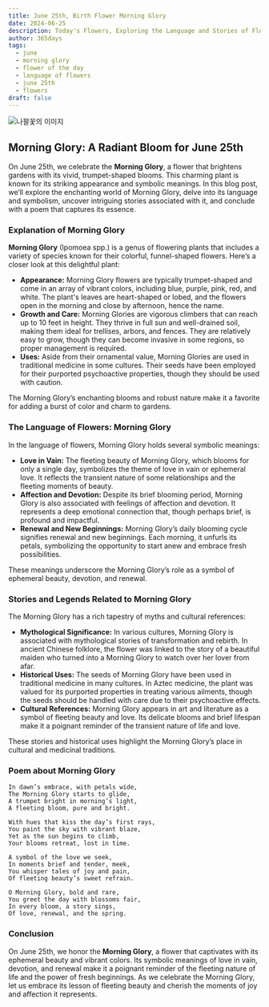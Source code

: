 ```yaml
---
title: June 25th, Birth Flower Morning Glory
date: 2024-06-25
description: Today's Flowers, Exploring the Language and Stories of Flowers Morning Glory
author: 365days
tags:
  - june
  - morning glory
  - flower of the day
  - language of flowers
  - june 25th
  - flowers
draft: false
---
```



![나팔꽃의 이미지](https://cdn.pixabay.com/photo/2018/10/13/19/39/morning-glory-3744967_1280.jpg#center)


## Morning Glory: A Radiant Bloom for June 25th

On June 25th, we celebrate the **Morning Glory**, a flower that brightens gardens with its vivid, trumpet-shaped blooms. This charming plant is known for its striking appearance and symbolic meanings. In this blog post, we’ll explore the enchanting world of Morning Glory, delve into its language and symbolism, uncover intriguing stories associated with it, and conclude with a poem that captures its essence.

### Explanation of Morning Glory

**Morning Glory** (Ipomoea spp.) is a genus of flowering plants that includes a variety of species known for their colorful, funnel-shaped flowers. Here’s a closer look at this delightful plant:

- **Appearance:** Morning Glory flowers are typically trumpet-shaped and come in an array of vibrant colors, including blue, purple, pink, red, and white. The plant's leaves are heart-shaped or lobed, and the flowers open in the morning and close by afternoon, hence the name.
- **Growth and Care:** Morning Glories are vigorous climbers that can reach up to 10 feet in height. They thrive in full sun and well-drained soil, making them ideal for trellises, arbors, and fences. They are relatively easy to grow, though they can become invasive in some regions, so proper management is required.
- **Uses:** Aside from their ornamental value, Morning Glories are used in traditional medicine in some cultures. Their seeds have been employed for their purported psychoactive properties, though they should be used with caution.

The Morning Glory’s enchanting blooms and robust nature make it a favorite for adding a burst of color and charm to gardens.

### The Language of Flowers: Morning Glory

In the language of flowers, Morning Glory holds several symbolic meanings:

- **Love in Vain:** The fleeting beauty of Morning Glory, which blooms for only a single day, symbolizes the theme of love in vain or ephemeral love. It reflects the transient nature of some relationships and the fleeting moments of beauty.
- **Affection and Devotion:** Despite its brief blooming period, Morning Glory is also associated with feelings of affection and devotion. It represents a deep emotional connection that, though perhaps brief, is profound and impactful.
- **Renewal and New Beginnings:** Morning Glory’s daily blooming cycle signifies renewal and new beginnings. Each morning, it unfurls its petals, symbolizing the opportunity to start anew and embrace fresh possibilities.

These meanings underscore the Morning Glory’s role as a symbol of ephemeral beauty, devotion, and renewal.

### Stories and Legends Related to Morning Glory

The Morning Glory has a rich tapestry of myths and cultural references:

- **Mythological Significance:** In various cultures, Morning Glory is associated with mythological stories of transformation and rebirth. In ancient Chinese folklore, the flower was linked to the story of a beautiful maiden who turned into a Morning Glory to watch over her lover from afar.
- **Historical Uses:** The seeds of Morning Glory have been used in traditional medicine in many cultures. In Aztec medicine, the plant was valued for its purported properties in treating various ailments, though the seeds should be handled with care due to their psychoactive effects.
- **Cultural References:** Morning Glory appears in art and literature as a symbol of fleeting beauty and love. Its delicate blooms and brief lifespan make it a poignant reminder of the transient nature of life and love.

These stories and historical uses highlight the Morning Glory’s place in cultural and medicinal traditions.

### Poem about Morning Glory


	In dawn’s embrace, with petals wide,
	The Morning Glory starts to glide,
	A trumpet bright in morning’s light,
	A fleeting bloom, pure and bright.
	
	With hues that kiss the day’s first rays,
	You paint the sky with vibrant blaze,
	Yet as the sun begins to climb,
	Your blooms retreat, lost in time.
	
	A symbol of the love we seek,
	In moments brief and tender, meek,
	You whisper tales of joy and pain,
	Of fleeting beauty’s sweet refrain.
	
	O Morning Glory, bold and rare,
	You greet the day with blossoms fair,
	In every bloom, a story sings,
	Of love, renewal, and the spring.

### Conclusion

On June 25th, we honor the **Morning Glory**, a flower that captivates with its ephemeral beauty and vibrant colors. Its symbolic meanings of love in vain, devotion, and renewal make it a poignant reminder of the fleeting nature of life and the power of fresh beginnings. As we celebrate the Morning Glory, let us embrace its lesson of fleeting beauty and cherish the moments of joy and affection it represents.